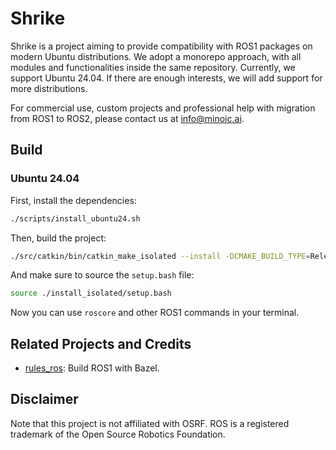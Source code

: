 # Shrike

Shrike is a project aiming to provide compatibility with ROS1 packages on modern Ubuntu distributions.
We adopt a monorepo approach, with all modules and functionalities inside the same repository.
Currently, we support Ubuntu 24.04.
If there are enough interests, we will add support for more distributions.

For commercial use, custom projects and professional help with migration from ROS1 to ROS2, please contact us at [info@minoic.ai](mailto:info@minoic.ai).

## Build
### Ubuntu 24.04
First, install the dependencies:
```bash
./scripts/install_ubuntu24.sh
```

Then, build the project:
```bash
./src/catkin/bin/catkin_make_isolated --install -DCMAKE_BUILD_TYPE=Release
```

And make sure to source the `setup.bash` file:
```bash
source ./install_isolated/setup.bash
```

Now you can use `roscore` and other ROS1 commands in your terminal.

## Related Projects and Credits
- [rules_ros](https://github.com/mvukov/rules_ros): Build ROS1 with Bazel.

## Disclaimer
Note that this project is not affiliated with OSRF.
ROS is a registered trademark of the Open Source Robotics Foundation.